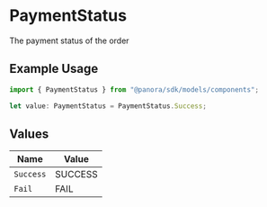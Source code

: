 # PaymentStatus

The payment status of the order

## Example Usage

```typescript
import { PaymentStatus } from "@panora/sdk/models/components";

let value: PaymentStatus = PaymentStatus.Success;
```

## Values

| Name      | Value     |
| --------- | --------- |
| `Success` | SUCCESS   |
| `Fail`    | FAIL      |